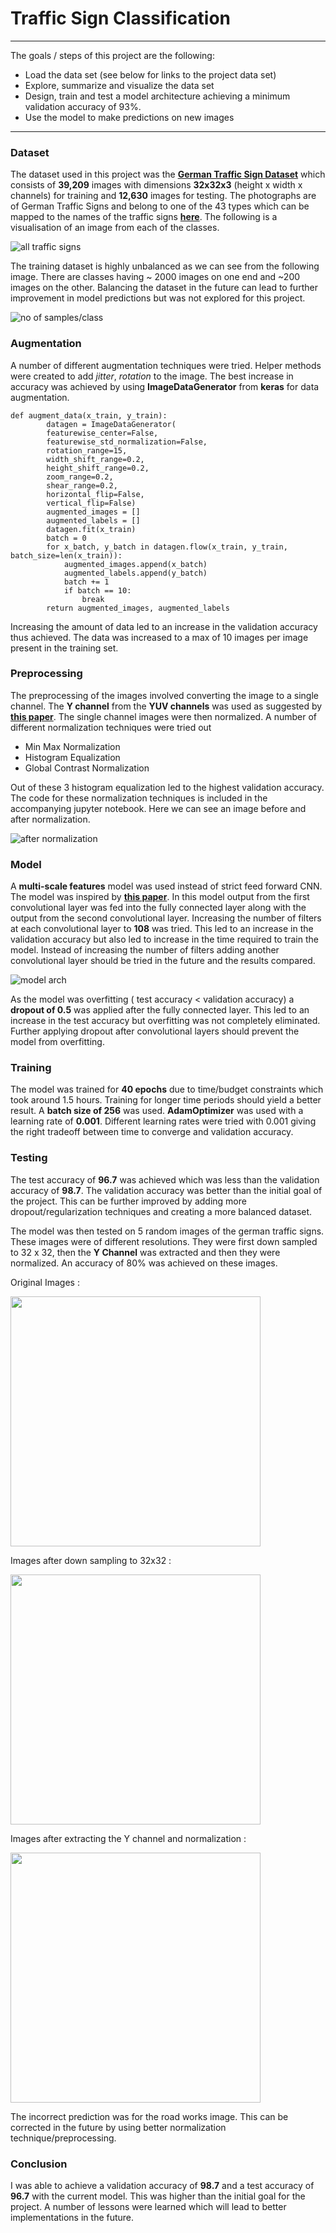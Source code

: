 # Traffic Sign Classification

- - - -
The goals / steps of this project are the following:

* Load the data set (see below for links to the project data set)
* Explore, summarize and visualize the data set
* Design, train and test a model architecture achieving a minimum validation accuracy of 93%.
* Use the model to make predictions on new images
- - - -

### Dataset

The dataset used in this project was the **[German Traffic Sign Dataset](http://benchmark.ini.rub.de/?section=gtsrb&subsection=dataset)** which consists of **39,209** images with dimensions **32x32x3** (height x width x channels) for training and **12,630**  images for testing. The photographs are of German Traffic Signs and belong to one of the 43 types which can be mapped to the names of the traffic signs **[here](signnames.csv)**. The following is a visualisation of an image from each of the classes. 

![all traffic signs](images/all-traffic-signs.png)

The training dataset is highly unbalanced as we can see from the following image. There are classes having ~ 2000 images on one end and ~200 images on the other. Balancing the dataset in the future can lead to further improvement in model predictions but was not explored for this project. 

![no of samples/class](images/hist.png)

### Augmentation

A number of different augmentation techniques were tried. Helper methods were created to add *jitter*, *rotation* to the image. The best increase in accuracy was achieved by using **ImageDataGenerator** from **keras** for data augmentation. 

```
def augment_data(x_train, y_train):
        datagen = ImageDataGenerator(
        featurewise_center=False,
        featurewise_std_normalization=False,
        rotation_range=15,
        width_shift_range=0.2,
        height_shift_range=0.2,
        zoom_range=0.2,
        shear_range=0.2,
        horizontal_flip=False,
        vertical_flip=False)
        augmented_images = []
        augmented_labels = []
        datagen.fit(x_train)
        batch = 0
        for x_batch, y_batch in datagen.flow(x_train, y_train, batch_size=len(x_train)):
            augmented_images.append(x_batch)
            augmented_labels.append(y_batch)
            batch += 1
            if batch == 10:
                break
        return augmented_images, augmented_labels
```

Increasing the amount of data led to an increase in the validation accuracy thus achieved. The data was increased to a max of 10 images per image present in the training set.

### Preprocessing

The preprocessing of the images involved converting the image to a single channel. The **Y channel** from the **YUV channels** was used as suggested by **[this paper](http://yann.lecun.com/exdb/publis/pdf/sermanet-ijcnn-11.pdf)**. The single channel images were then normalized. A number of different normalization techniques were tried out

- Min Max Normalization
- Histogram Equalization
- Global Contrast Normalization

Out of these 3 histogram equalization led to the highest validation accuracy. The code for these normalization techniques is included in the accompanying jupyter notebook.  Here we can see an image before and after normalization. 

![after normalization](images/before-after-norm.png)

### Model

A **multi-scale features** model was used instead of strict feed forward CNN. The model was inspired by  **[this paper](http://yann.lecun.com/exdb/publis/pdf/sermanet-ijcnn-11.pdf)**.  In this model output from the first convolutional layer was fed into the fully connected layer along with the output from the second convolutional layer. Increasing the number of filters at each convolutional layer to **108** was tried. This led to an increase in the validation accuracy but also led to increase in the time required to train the model. Instead of increasing the number of filters adding another convolutional layer should be tried in the future and the results compared. 

![model arch](images/model-arch.png)

As the model was overfitting ( test accuracy < validation accuracy) a  **dropout of 0.5** was applied after the fully connected layer. This led to an increase in the test accuracy but overfitting was not completely eliminated. Further applying dropout after convolutional layers should prevent the model from overfitting. 

### Training

The model was trained for **40 epochs** due to time/budget constraints which took around 1.5 hours.  Training for longer time periods should yield a better result. A **batch size of 256** was used.  **AdamOptimizer** was used with a learning rate of **0.001**. Different learning rates were tried with 0.001 giving the right tradeoff between time to converge and validation accuracy. 

### Testing

The test accuracy of **96.7** was achieved which was less than the validation accuracy of **98.7**. The validation accuracy was better than the initial goal of the project. This can be further improved by adding more dropout/regularization techniques and creating a more balanced dataset. 

The model was then tested on 5 random images of the german traffic signs. These images were of different resolutions. They were first down sampled to 32 x 32, then the **Y Channel** was extracted and then they were normalized. An accuracy of 80% was achieved on these images. 

Original Images : 

<img src="images/initial-new.png" width="400">

Images after down sampling to 32x32 :

<img src="images/before-norm.png" width="400">

Images after extracting the Y channel and normalization :

<img src="images/after-norm.png" width="400">

The incorrect prediction was for the road works image. This can be corrected in the future by using better normalization technique/preprocessing. 

### Conclusion

I was able to achieve a validation accuracy of **98.7** and a test accuracy	of **96.7** with the current model. This was higher than the initial goal for the project. A number of lessons were learned which will lead to better implementations in the future. 
